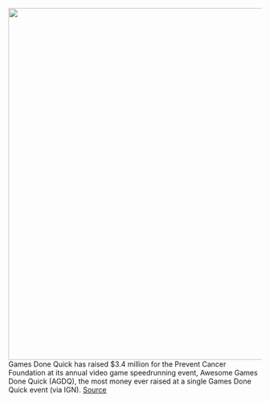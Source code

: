 <img src='https://cdn.vox-cdn.com/thumbor/si0vqNaxu25Dz5FaUIdvdpHXXpA=/0x0:2880x1800/1200x800/filters:focal(1210x670:1670x1130)/cdn.vox-cdn.com/uploads/chorus_image/image/70399972/awesome_games_done_quick_charity_stream.0.png' width='700px' /><br/>
Games Done Quick has raised $3.4 million for the Prevent Cancer Foundation at its annual video game speedrunning event, Awesome Games Done Quick (AGDQ), the most money ever raised at a single Games Done Quick event (via IGN).
<a href='https://www.theverge.com/2022/1/17/22887698/awesome-games-done-quick-speedrunning-stream-record-charity-donation'> Source <a/>